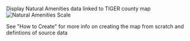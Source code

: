 Display Natural Amenities data linked to TIGER county map
![Natural Amenities Scale](https://raw.github.com/jlmcgraw/natural_amenities/master/screenshots/natural_amenities.png)

See "How to Create" for more info on creating the map from scratch and defintions of source data